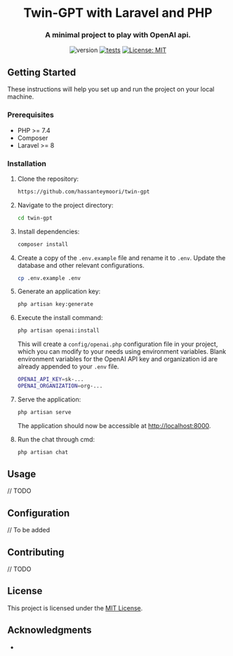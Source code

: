 #             

<div align="center">
<h1 align="center">Twin-GPT with Laravel and PHP</h1>
<h3 align="center">A minimal project to play with OpenAI api. </h3>

![version](https://img.shields.io/badge/version-0.0.1-blue)
[![tests](https://github.com/hassanteymoori/twin-gpt/actions/workflows/laravel.yml/badge.svg)](https://github.com/hassanteymoori/twin-gpt/actions/workflows/laravel.yml)
[![License: MIT](https://img.shields.io/badge/License-MIT-yellow.svg)](https://opensource.org/licenses/MIT)

</div>

## Getting Started

These instructions will help you set up and run the project on your local machine.

### Prerequisites

- PHP >= 7.4
- Composer
- Laravel >= 8

### Installation

1. Clone the repository:

    ```bash
    https://github.com/hassanteymoori/twin-gpt
    ```

2. Navigate to the project directory:

    ```bash
    cd twin-gpt
    ```

3. Install dependencies:

    ```bash
    composer install
    ```

4. Create a copy of the `.env.example` file and rename it to `.env`. Update the database and other relevant
   configurations.

    ```bash
    cp .env.example .env
    ```

5. Generate an application key:

    ```bash
    php artisan key:generate
    ```

6. Execute the install command:

    ```bash
    php artisan openai:install
    ```
   This will create a `config/openai.php` configuration file in your project, which you can modify to your needs using
   environment variables. Blank environment variables for the OpenAI API key and organization id are already appended to
   your `.env` file.

    ```bash
    OPENAI_API_KEY=sk-...
    OPENAI_ORGANIZATION=org-...
    ```

7. Serve the application:

    ```bash
    php artisan serve
    ```
   The application should now be accessible at [http://localhost:8000](http://localhost:8000).


8. Run the chat through cmd:

    ```bash
    php artisan chat
    ```

## Usage

// TODO

## Configuration

// To be added

## Contributing

// TODO

## License

This project is licensed under the [MIT License](LICENSE.md).

## Acknowledgments

- 
